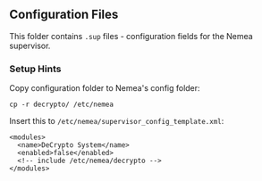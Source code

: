 ## Configuration Files
This folder contains `.sup` files - configuration fields for the Nemea supervisor.

### Setup Hints
Copy configuration folder to Nemea's config folder:
```
cp -r decrypto/ /etc/nemea
```

Insert this to `/etc/nemea/supervisor_config_template.xml`:
```
<modules>
  <name>DeCrypto System</name>
  <enabled>false</enabled>
  <!-- include /etc/nemea/decrypto -->
</modules>
```
